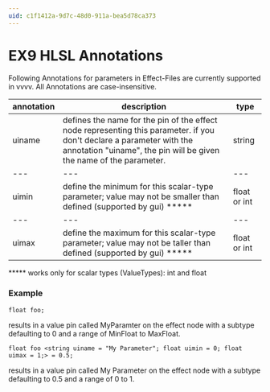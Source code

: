 ```yaml
---
uid: c1f1412a-9d7c-48d0-911a-bea5d78ca373
---
```


# EX9 HLSL Annotations
Following Annotations for parameters in Effect-Files are currently supported in vvvv. All Annotations are case-insensitive.  

**annotation** |**description** |**type**  
--- | --- | ---  
uiname   |defines the name for the pin of the effect node representing this parameter. if you don't declare a parameter with the annotation "uiname", the pin will be given the name of the parameter. |string    
--- | --- | ---  
uimin  |define the minimum for this scalar-type parameter; value may not be smaller than defined (supported by gui) ***** |float or int  
--- | --- | ---  
uimax   |define the maximum for this scalar-type parameter; value may not be taller than defined (supported by gui) ***** |float or int  

***** works only for scalar types (ValueTypes): int and float  

### Example
```hlsl  
float foo;
```  
results in a value pin called <span class="pin">MyParamter</span> on the effect node with a subtype defaulting to 0 and a range of MinFloat to MaxFloat.  

```hlsl  
float foo <string uiname = "My Parameter"; float uimin = 0; float uimax = 1;> = 0.5;
```  
results in a value pin called <span class="pin">My Parameter</span> on the effect node with a subtype defaulting to 0.5 and a range of 0 to 1.  